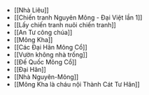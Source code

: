 - [[Nhà Liêu]]
- [[Chiến tranh Nguyên Mông - Đại Việt lần 1]]
- [[Lấy chiến tranh nuôi chiến tranh]]
- [[An Tư công chúa]]
- [[Mông Kha]]
- [[Các Đại Hãn Mông Cổ]]
- [[Vườn không nhà trống]]
- [[Đế Quốc Mông Cổ]]
- [[Đại Hãn]]
- [[Nhà Nguyên-Mông]]
- [[Mông Kha là cháu nội Thành Cát Tư Hãn]]
